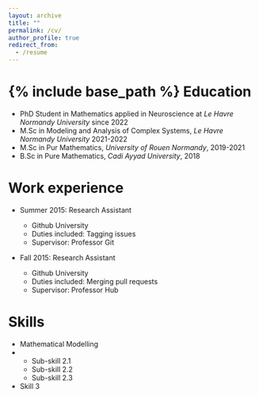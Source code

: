 ```yaml
---
layout: archive
title: ""
permalink: /cv/
author_profile: true
redirect_from:
  - /resume
---
```


{% include base_path %}
Education
======
* PhD Student in Mathematics applied in Neuroscience at *Le Havre Normandy University* since 2022 
* M.Sc in Modeling and Analysis of Complex Systems, *Le Havre Normandy University* 2021-2022
* M.Sc in Pur Mathematics, *University of Rouen Normandy*, 2019-2021
* B.Sc in Pure Mathematics, *Cadi Ayyad University*, 2018

Work experience
======
* Summer 2015: Research Assistant
  * Github University
  * Duties included: Tagging issues
  * Supervisor: Professor Git

* Fall 2015: Research Assistant
  * Github University
  * Duties included: Merging pull requests
  * Supervisor: Professor Hub
  
Skills
======
* Mathematical Modelling
* 
  * Sub-skill 2.1
  * Sub-skill 2.2
  * Sub-skill 2.3
* Skill 3

